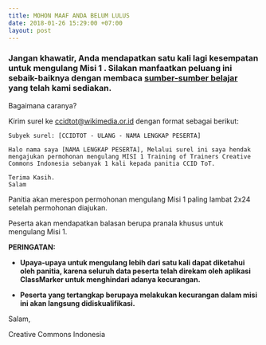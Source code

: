 ```yaml
---
title: MOHON MAAF ANDA BELUM LULUS
date: 2018-01-26 15:29:00 +07:00
layout: post
---
```


### Jangan khawatir,  Anda mendapatkan satu kali lagi kesempatan untuk mengulang Misi 1 . Silakan  manfaatkan peluang ini sebaik-baiknya dengan membaca [sumber-sumber belajar](http://http://creativecommons.or.id/sertifikasi-perwakilan-ccid-training-of-trainers-creative-commons-indonesia/sumber-belajar/) yang telah kami sediakan.

Bagaimana caranya?

Kirim surel ke ccidtot@wikimedia.or.id dengan format sebagai berikut:

```
Subyek surel: [CCIDTOT - ULANG - NAMA LENGKAP PESERTA]

Halo nama saya [NAMA LENGKAP PESERTA], Melalui surel ini saya hendak mengajukan permohonan mengulang MISI 1 Training of Trainers Creative Commons Indonesia sebanyak 1 kali kepada panitia CCID ToT. 

Terima Kasih. 
Salam
```

Panitia akan merespon permohonan mengulang Misi 1 paling lambat 2x24 setelah permohonan diajukan.

Peserta akan mendapatkan balasan berupa pranala khusus untuk mengulang Misi 1.

**PERINGATAN:**

* **Upaya-upaya untuk mengulang lebih dari satu kali dapat diketahui oleh panitia, karena seluruh data peserta telah direkam oleh aplikasi ClassMarker untuk menghindari adanya kecurangan.**


* **Peserta yang tertangkap berupaya melakukan kecurangan dalam misi ini akan langsung didiskualifikasi.**

Salam,


Creative Commons Indonesia